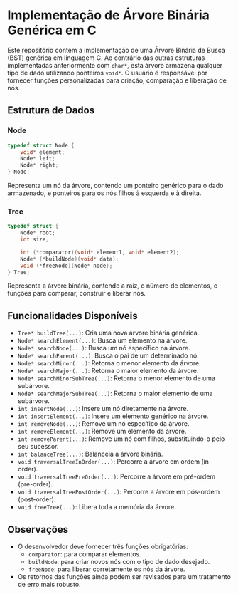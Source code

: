 # Implementação de Árvore Binária Genérica em C

Este repositório contém a implementação de uma Árvore Binária de Busca (BST) genérica em linguagem C. Ao contrário das outras estruturas implementadas anteriormente com `char*`, esta árvore armazena qualquer tipo de dado utilizando ponteiros `void*`. O usuário é responsável por fornecer funções personalizadas para criação, comparação e liberação de nós.

## Estrutura de Dados

### Node

```c
typedef struct Node {
    void* element;
    Node* left;
    Node* right;
} Node;
```
Representa um nó da árvore, contendo um ponteiro genérico para o dado armazenado, e ponteiros para os nós filhos à esquerda e à direita.

### Tree

```c
typedef struct {
    Node* root;
    int size;

    int (*comparator)(void* element1, void* element2);
    Node* (*buildNode)(void* data);
    void (*freeNode)(Node* node);
} Tree;
```
Representa a árvore binária, contendo a raiz, o número de elementos, e funções para comparar, construir e liberar nós.

## Funcionalidades Disponíveis

- `Tree* buildTree(...)`: Cria uma nova árvore binária genérica.
- `Node* searchElement(...)`: Busca um elemento na árvore.
- `Node* searchNode(...)`: Busca um nó específico na árvore.
- `Node* searchParent(...)`: Busca o pai de um determinado nó.
- `Node* searchMinor(...)`: Retorna o menor elemento da árvore.
- `Node* searchMajor(...)`: Retorna o maior elemento da árvore.
- `Node* searchMinorSubTree(...)`: Retorna o menor elemento de uma subárvore.
- `Node* searchMajorSubTree(...)`: Retorna o maior elemento de uma subárvore.
- `int insertNode(...)`: Insere um nó diretamente na árvore.
- `int insertElement(...)`: Insere um elemento genérico na árvore.
- `int removeNode(...)`: Remove um nó específico da árvore.
- `int removeElement(...)`: Remove um elemento da árvore.
- `int removeParent(...)`: Remove um nó com filhos, substituindo-o pelo seu sucessor.
- `int balanceTree(...)`: Balanceia a árvore binária.
- `void traversalTreeInOrder(...)`: Percorre a árvore em ordem (in-order).
- `void traversalTreePreOrder(...)`: Percorre a árvore em pré-ordem (pre-order).
- `void traversalTreePostOrder(...)`: Percorre a árvore em pós-ordem (post-order).
- `void freeTree(...)`: Libera toda a memória da árvore.

## Observações

- O desenvolvedor deve fornecer três funções obrigatórias:
    - `comparator`: para comparar elementos.
    - `buildNode`: para criar novos nós com o tipo de dado desejado.
    - `freeNode`: para liberar corretamente os nós da árvore.
- Os retornos das funções ainda podem ser revisados para um tratamento de erro mais robusto.


